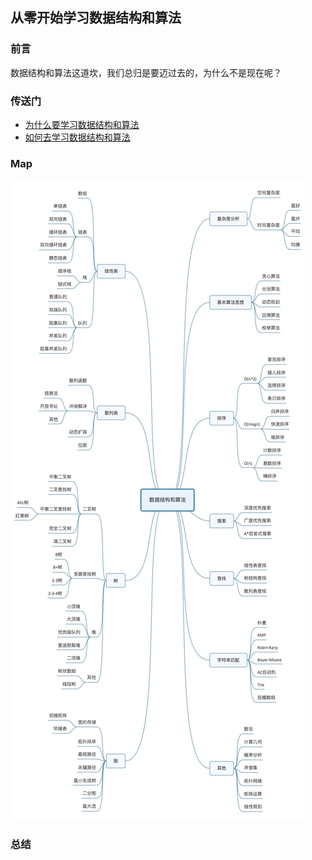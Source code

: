 ## 从零开始学习数据结构和算法

### 前言

数据结构和算法这道坎，我们总归是要迈过去的，为什么不是现在呢？

### 传送门

- [为什么要学习数据结构和算法](https://github.com/careteenL/webFEDeveloper/blob/master/Front-end-knowledge/data-structure_algorithm/20181008_why-to-study.md)
- [如何去学习数据结构和算法](https://github.com/careteenL/webFEDeveloper/blob/master/Front-end-knowledge/data-structure_algorithm/20181008_how-to-study.md)

### Map

![map](./assets/map.jpeg)
### 总结